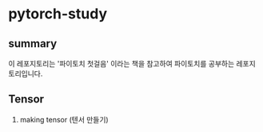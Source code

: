 # pytorch-study

## summary
이 레포지토리는 '파이토치 첫걸음' 이라는 책을 참고하여 파이토치를 공부하는 레포지토리입니다.

## Tensor
1. making tensor (텐서 만들기)